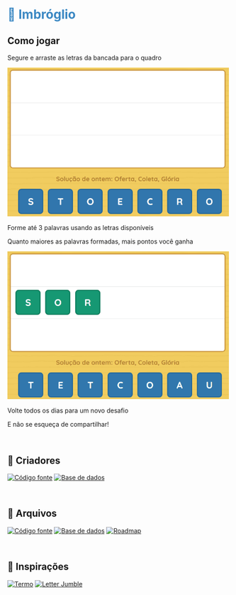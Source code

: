 <h1 style="color:#3B88C3">🔡 Imbróglio</h1>

## Como jogar

Segure e arraste as letras da bancada para o quadro

<img src="./src/assets/images/drag.gif" alt="Arrastar letra" width="500"/>

Forme até 3 palavras usando as letras disponíveis

Quanto maiores as palavras formadas, mais pontos você ganha

<img src="./src/assets/images/word.gif" alt="Formar palavra" width="500"/>

Volte todos os dias para um novo desafio

E não se esqueça de compartilhar!

<br />

## 🚀 Criadores

[![Código fonte](https://img.shields.io/badge/Vini-black?style=for-the-badge&logo=github)](https://github.com/viniciuscmiranda)
[![Base de dados](https://img.shields.io/badge/João%20Lucas-black?style=for-the-badge&logo=github)](https://github.com/joaolucas26)

<br />

## 📂 Arquivos

[![Código fonte](https://img.shields.io/badge/Código%20fonte-black?style=for-the-badge&logo=github)](https://github.com/viniciuscmiranda/imbroglio)
[![Base de dados](https://img.shields.io/badge/Base%20de%20dados-black?style=for-the-badge&logo=github)](https://github.com/joaolucas26/imbroglio-data)
[![Roadmap](https://img.shields.io/badge/Roadmap-EFEFEF?style=for-the-badge&logo=notion&logoColor=black)](https://www.notion.so/97d3647c55874152b2e506046a877d2d)

<br />

## 🧡 Inspirações

[![Termo](https://img.shields.io/badge/Termo-504a4b?style=for-the-badge)](https://term.ooo)
[![Letter Jumble](https://img.shields.io/badge/Letter%20Jumble-4CAF50?style=for-the-badge)](https://letterjumble.com/)
